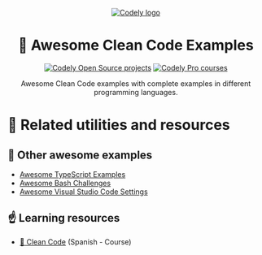 <p align="center">
  <a href="https://codely.com">
    <picture>
      <source media="(prefers-color-scheme: dark)" srcset="https://codely.com/logo/codely_logo-dark.svg">
      <source media="(prefers-color-scheme: light)" srcset="https://codely.com/logo/codely_logo-light.svg">
      <img alt="Codely logo" src="https://codely.com/logo/codely_logo.svg">
    </picture>
  </a>
</p>

<h1 align="center">
    🧽 Awesome Clean Code Examples
</h1>

<p align="center">
    <a href="https://github.com/CodelyTV"><img src="https://img.shields.io/badge/Codely-OS-green.svg?style=flat-square" alt="Codely Open Source projects"/></a>
    <a href="https://pro.codely.com"><img src="https://img.shields.io/badge/Codely-Pro-black.svg?style=flat-square" alt="Codely Pro courses"/></a>
</p>

<p align="center">
    Awesome Clean Code examples with complete examples in different programming languages.
</p>

# 🔀 Related utilities and resources

## 🤯 Other awesome examples

* [Awesome TypeScript Examples](https://github.com/CodelyTV/awesome-typescript-examples)
* [Awesome Bash Challenges](https://github.com/CodelyTV/awesome-bash-challenges)
* [Awesome Visual Studio Code Settings](https://github.com/CodelyTV/awesome-vscode-settings)

## ☝️ Learning resources

* [🧽 Clean Code](https://pro.codely.com) (Spanish - Course)
